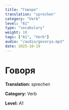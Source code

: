 ```yaml
---
title: "Говоря"
translation: "sprechen"
category: "Verb"
level: "A1"
type: "vocabulary"
weight: 10
tags: ["A1", "Verb"]
audio: "/audio/govorya.mp3"
date: 2025-10-19
---
```


# Говоря

**Translation:** sprechen

**Category:** Verb

**Level:** A1

